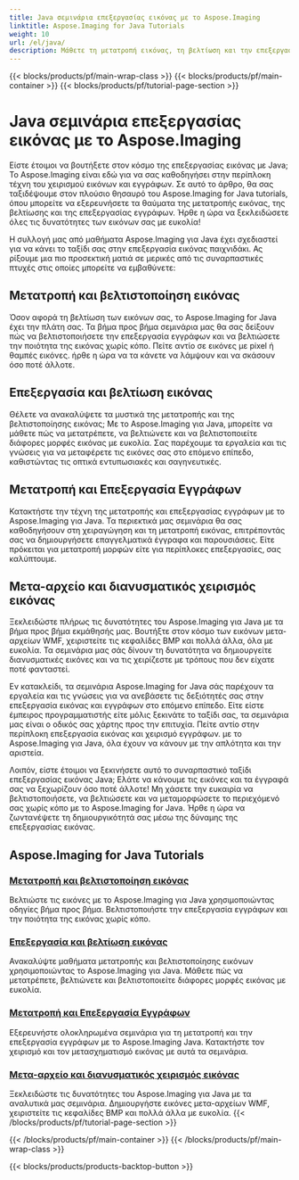 ```yaml
---
title: Java σεμινάρια επεξεργασίας εικόνας με το Aspose.Imaging
linktitle: Aspose.Imaging for Java Tutorials
weight: 10
url: /el/java/
description: Μάθετε τη μετατροπή εικόνας, τη βελτίωση και την επεξεργασία εγγράφων με το Aspose.Imaging για Java. Βελτιστοποιήστε τις εικόνες χωρίς κόπο με τα σεμινάρια μας.
---
```


{{< blocks/products/pf/main-wrap-class >}}
{{< blocks/products/pf/main-container >}}
{{< blocks/products/pf/tutorial-page-section >}}

# Java σεμινάρια επεξεργασίας εικόνας με το Aspose.Imaging


Είστε έτοιμοι να βουτήξετε στον κόσμο της επεξεργασίας εικόνας με Java; Το Aspose.Imaging είναι εδώ για να σας καθοδηγήσει στην περίπλοκη τέχνη του χειρισμού εικόνων και εγγράφων. Σε αυτό το άρθρο, θα σας ταξιδέψουμε στον πλούσιο θησαυρό του Aspose.Imaging for Java tutorials, όπου μπορείτε να εξερευνήσετε τα θαύματα της μετατροπής εικόνας, της βελτίωσης και της επεξεργασίας εγγράφων. Ήρθε η ώρα να ξεκλειδώσετε όλες τις δυνατότητες των εικόνων σας με ευκολία!

Η συλλογή μας από μαθήματα Aspose.Imaging για Java έχει σχεδιαστεί για να κάνει το ταξίδι σας στην επεξεργασία εικόνας παιχνιδάκι. Ας ρίξουμε μια πιο προσεκτική ματιά σε μερικές από τις συναρπαστικές πτυχές στις οποίες μπορείτε να εμβαθύνετε:

## Μετατροπή και βελτιστοποίηση εικόνας

Όσον αφορά τη βελτίωση των εικόνων σας, το Aspose.Imaging for Java έχει την πλάτη σας. Τα βήμα προς βήμα σεμινάρια μας θα σας δείξουν πώς να βελτιστοποιήσετε την επεξεργασία εγγράφων και να βελτιώσετε την ποιότητα της εικόνας χωρίς κόπο. Πείτε αντίο σε εικόνες με pixel ή θαμπές εικόνες. ήρθε η ώρα να τα κάνετε να λάμψουν και να σκάσουν όσο ποτέ άλλοτε.

## Επεξεργασία και βελτίωση εικόνας

Θέλετε να ανακαλύψετε τα μυστικά της μετατροπής και της βελτιστοποίησης εικόνας; Με το Aspose.Imaging για Java, μπορείτε να μάθετε πώς να μετατρέπετε, να βελτιώνετε και να βελτιστοποιείτε διάφορες μορφές εικόνας με ευκολία. Σας παρέχουμε τα εργαλεία και τις γνώσεις για να μεταφέρετε τις εικόνες σας στο επόμενο επίπεδο, καθιστώντας τις οπτικά εντυπωσιακές και σαγηνευτικές.

## Μετατροπή και Επεξεργασία Εγγράφων

Κατακτήστε την τέχνη της μετατροπής και επεξεργασίας εγγράφων με το Aspose.Imaging για Java. Τα περιεκτικά μας σεμινάρια θα σας καθοδηγήσουν στη χειραγώγηση και τη μετατροπή εικόνας, επιτρέποντάς σας να δημιουργήσετε επαγγελματικά έγγραφα και παρουσιάσεις. Είτε πρόκειται για μετατροπή μορφών είτε για περίπλοκες επεξεργασίες, σας καλύπτουμε.

## Μετα-αρχείο και διανυσματικός χειρισμός εικόνας

Ξεκλειδώστε πλήρως τις δυνατότητες του Aspose.Imaging για Java με τα βήμα προς βήμα εκμάθησής μας. Βουτήξτε στον κόσμο των εικόνων μετα-αρχείων WMF, χειριστείτε τις κεφαλίδες BMP και πολλά άλλα, όλα με ευκολία. Τα σεμινάρια μας σάς δίνουν τη δυνατότητα να δημιουργείτε διανυσματικές εικόνες και να τις χειρίζεστε με τρόπους που δεν είχατε ποτέ φανταστεί.

Εν κατακλείδι, τα σεμινάρια Aspose.Imaging for Java σάς παρέχουν τα εργαλεία και τις γνώσεις για να ανεβάσετε τις δεξιότητές σας στην επεξεργασία εικόνας και εγγράφων στο επόμενο επίπεδο. Είτε είστε έμπειρος προγραμματιστής είτε μόλις ξεκινάτε το ταξίδι σας, τα σεμινάρια μας είναι ο οδικός σας χάρτης προς την επιτυχία. Πείτε αντίο στην περίπλοκη επεξεργασία εικόνας και χειρισμό εγγράφων. με το Aspose.Imaging για Java, όλα έχουν να κάνουν με την απλότητα και την αριστεία.

Λοιπόν, είστε έτοιμοι να ξεκινήσετε αυτό το συναρπαστικό ταξίδι επεξεργασίας εικόνας Java; Ελάτε να κάνουμε τις εικόνες και τα έγγραφά σας να ξεχωρίζουν όσο ποτέ άλλοτε! Μη χάσετε την ευκαιρία να βελτιστοποιήσετε, να βελτιώσετε και να μεταμορφώσετε το περιεχόμενό σας χωρίς κόπο με το Aspose.Imaging for Java. Ήρθε η ώρα να ζωντανέψετε τη δημιουργικότητά σας μέσω της δύναμης της επεξεργασίας εικόνας.

## Aspose.Imaging for Java Tutorials
### [Μετατροπή και βελτιστοποίηση εικόνας](./image-conversion-and-optimization/)
Βελτιώστε τις εικόνες με το Aspose.Imaging για Java χρησιμοποιώντας οδηγίες βήμα προς βήμα. Βελτιστοποιήστε την επεξεργασία εγγράφων και την ποιότητα της εικόνας χωρίς κόπο.
### [Επεξεργασία και βελτίωση εικόνας](./image-processing-and-enhancement/)
Ανακαλύψτε μαθήματα μετατροπής και βελτιστοποίησης εικόνων χρησιμοποιώντας το Aspose.Imaging για Java. Μάθετε πώς να μετατρέπετε, βελτιώνετε και βελτιστοποιείτε διάφορες μορφές εικόνας με ευκολία.
### [Μετατροπή και Επεξεργασία Εγγράφων](./document-conversion-and-processing/)
Εξερευνήστε ολοκληρωμένα σεμινάρια για τη μετατροπή και την επεξεργασία εγγράφων με το Aspose.Imaging Java. Κατακτήστε τον χειρισμό και τον μετασχηματισμό εικόνας με αυτά τα σεμινάρια.
### [Μετα-αρχείο και διανυσματικός χειρισμός εικόνας](./metafile-and-vector-image-handling/)
Ξεκλειδώστε τις δυνατότητες του Aspose.Imaging για Java με τα αναλυτικά μας σεμινάρια. Δημιουργήστε εικόνες μετα-αρχείων WMF, χειριστείτε τις κεφαλίδες BMP και πολλά άλλα με ευκολία.
{{< /blocks/products/pf/tutorial-page-section >}}

{{< /blocks/products/pf/main-container >}}
{{< /blocks/products/pf/main-wrap-class >}}

{{< blocks/products/products-backtop-button >}}
